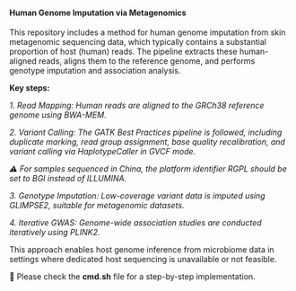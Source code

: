 #### __Human Genome Imputation via Metagenomics__

This repository includes a method for human genome imputation from skin metagenomic sequencing data, which typically contains a substantial proportion of host (human) reads. 
The pipeline extracts these human-aligned reads, aligns them to the reference genome, and performs genotype imputation and association analysis.

__Key steps:__

_1. Read Mapping: Human reads are aligned to the GRCh38 reference genome using BWA-MEM._

_2. Variant Calling: The GATK Best Practices pipeline is followed, including duplicate marking, read group assignment, base quality recalibration, and variant calling via HaplotypeCaller in GVCF mode._

   _⚠️ For samples sequenced in China, the platform identifier RGPL should be set to BGI instead of ILLUMINA._

_3. Genotype Imputation: Low-coverage variant data is imputed using GLIMPSE2, suitable for metagenomic datasets._

_4. Iterative GWAS: Genome-wide association studies are conducted iteratively using PLINK2._

This approach enables host genome inference from microbiome data in settings where dedicated host sequencing is unavailable or not feasible.

📁 Please check the __cmd.sh__ file for a step-by-step implementation.
